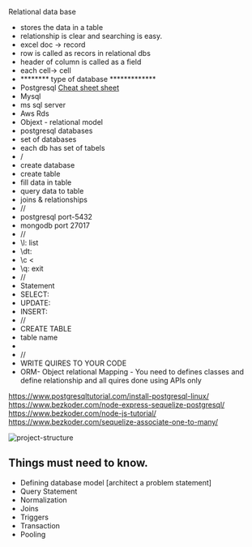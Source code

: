 
Relational data base
- stores the data in a table
- relationship is clear and searching is easy.
- excel doc -> record
- row is called as recors in relational dbs
- header of column is called as a field
- each cell-> cell
- ******** type of database *************
- Postgresql [Cheat sheet sheet](https://www.postgresqltutorial.com/postgresql-cheat-sheet/)
- Mysql
- ms sql server
- Aws Rds
- Objext - relational model
- postgresql databases
- set of databases
- each db has set of tabels
- /
- create database
- create table
- fill data in table
- query data to table
- joins & relationships
- //
- postgresql port-5432
- mongodb port 27017
- //
- \l: list
- \dt:
- \c <
- \q: exit
- //
- Statement
- SELECT:
- UPDATE:
- INSERT:
- //
- CREATE TABLE
- table name
- 
- //
- WRITE QUIRES TO YOUR CODE
- ORM- Object relational Mapping - You need to defines classes and define relationship and all quires done using APIs only

https://www.postgresqltutorial.com/install-postgresql-linux/
https://www.bezkoder.com/node-express-sequelize-postgresql/
https://www.bezkoder.com/node-js-tutorial/
https://www.bezkoder.com/sequelize-associate-one-to-many/

![project-structure](https://user-images.githubusercontent.com/63317955/129593633-cc851a2d-a849-4192-a9d4-8bfda3896140.png)


## Things must need to know.

- Defining database model [architect a problem statement]
- Query Statement
- Normalization
- Joins
- Triggers
- Transaction
- Pooling

